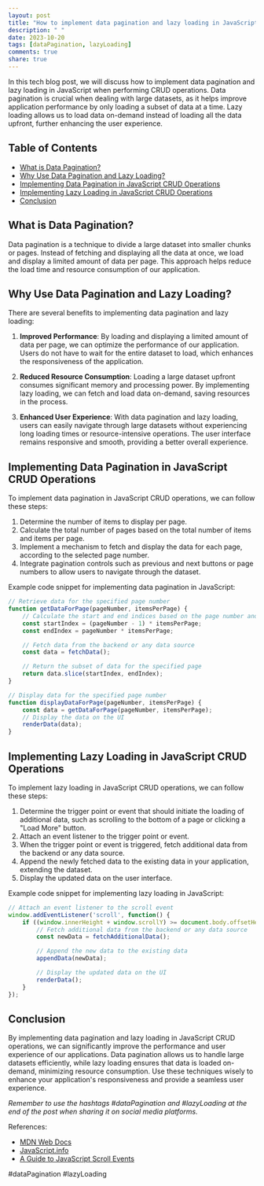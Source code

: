 ```yaml
---
layout: post
title: "How to implement data pagination and lazy loading in JavaScript CRUD operations."
description: " "
date: 2023-10-20
tags: [dataPagination, lazyLoading]
comments: true
share: true
---
```


In this tech blog post, we will discuss how to implement data pagination and lazy loading in JavaScript when performing CRUD operations. Data pagination is crucial when dealing with large datasets, as it helps improve application performance by only loading a subset of data at a time. Lazy loading allows us to load data on-demand instead of loading all the data upfront, further enhancing the user experience.

## Table of Contents
- [What is Data Pagination?](#what-is-data-pagination)
- [Why Use Data Pagination and Lazy Loading?](#why-use-data-pagination-and-lazy-loading)
- [Implementing Data Pagination in JavaScript CRUD Operations](#implementing-data-pagination-in-javascript-crud-operations)
- [Implementing Lazy Loading in JavaScript CRUD Operations](#implementing-lazy-loading-in-javascript-crud-operations)
- [Conclusion](#conclusion)

## What is Data Pagination?
Data pagination is a technique to divide a large dataset into smaller chunks or pages. Instead of fetching and displaying all the data at once, we load and display a limited amount of data per page. This approach helps reduce the load time and resource consumption of our application.

## Why Use Data Pagination and Lazy Loading?
There are several benefits to implementing data pagination and lazy loading:

1. **Improved Performance**: By loading and displaying a limited amount of data per page, we can optimize the performance of our application. Users do not have to wait for the entire dataset to load, which enhances the responsiveness of the application.

2. **Reduced Resource Consumption**: Loading a large dataset upfront consumes significant memory and processing power. By implementing lazy loading, we can fetch and load data on-demand, saving resources in the process.

3. **Enhanced User Experience**: With data pagination and lazy loading, users can easily navigate through large datasets without experiencing long loading times or resource-intensive operations. The user interface remains responsive and smooth, providing a better overall experience.

## Implementing Data Pagination in JavaScript CRUD Operations
To implement data pagination in JavaScript CRUD operations, we can follow these steps:

1. Determine the number of items to display per page.
2. Calculate the total number of pages based on the total number of items and items per page.
3. Implement a mechanism to fetch and display the data for each page, according to the selected page number.
4. Integrate pagination controls such as previous and next buttons or page numbers to allow users to navigate through the dataset.

Example code snippet for implementing data pagination in JavaScript:

```javascript
// Retrieve data for the specified page number
function getDataForPage(pageNumber, itemsPerPage) {
    // Calculate the start and end indices based on the page number and items per page
    const startIndex = (pageNumber - 1) * itemsPerPage;
    const endIndex = pageNumber * itemsPerPage;

    // Fetch data from the backend or any data source
    const data = fetchData();

    // Return the subset of data for the specified page
    return data.slice(startIndex, endIndex);
}

// Display data for the specified page number
function displayDataForPage(pageNumber, itemsPerPage) {
    const data = getDataForPage(pageNumber, itemsPerPage);
    // Display the data on the UI
    renderData(data);
}
```

## Implementing Lazy Loading in JavaScript CRUD Operations
To implement lazy loading in JavaScript CRUD operations, we can follow these steps:

1. Determine the trigger point or event that should initiate the loading of additional data, such as scrolling to the bottom of a page or clicking a "Load More" button.
2. Attach an event listener to the trigger point or event.
3. When the trigger point or event is triggered, fetch additional data from the backend or any data source.
4. Append the newly fetched data to the existing data in your application, extending the dataset.
5. Display the updated data on the user interface.

Example code snippet for implementing lazy loading in JavaScript:

```javascript
// Attach an event listener to the scroll event
window.addEventListener('scroll', function() {
    if ((window.innerHeight + window.scrollY) >= document.body.offsetHeight) {
        // Fetch additional data from the backend or any data source
        const newData = fetchAdditionalData();

        // Append the new data to the existing data
        appendData(newData);

        // Display the updated data on the UI
        renderData();
    }
});
```

## Conclusion
By implementing data pagination and lazy loading in JavaScript CRUD operations, we can significantly improve the performance and user experience of our applications. Data pagination allows us to handle large datasets efficiently, while lazy loading ensures that data is loaded on-demand, minimizing resource consumption. Use these techniques wisely to enhance your application's responsiveness and provide a seamless user experience.

*Remember to use the hashtags #dataPagination and #lazyLoading at the end of the post when sharing it on social media platforms.*

References:
- [MDN Web Docs](https://developer.mozilla.org/en-US/docs/Web)
- [JavaScript.info](https://javascript.info/)
- [A Guide to JavaScript Scroll Events](https://blog.bitsrc.io/a-guide-to-javascript-scroll-events-556c4dd9edf0)

#dataPagination #lazyLoading